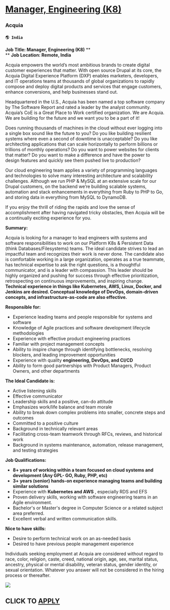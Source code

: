 # [Manager, Engineering (K8)](https://www.remotewlb.com/apply/manager-engineering-k8-80302)  
### Acquia  
#### `🌎 India`  

**Job Title: Manager, Engineering (K8)** **  
** **Job Location: Remote, India**

Acquia empowers the world’s most ambitious brands to create digital customer experiences that matter. With open source Drupal at its core, the Acquia Digital Experience Platform (DXP) enables marketers, developers, and IT operations teams at thousands of global organizations to rapidly compose and deploy digital products and services that engage customers, enhance conversions, and help businesses stand out.

Headquartered in the U.S., Acquia has been named a top software company by The Software Report and rated a leader by the analyst community. Acquia’s CoE is a Great Place to Work certified organization. We are Acquia. We are building for the future and we want you to be a part of it!

Does running thousands of machines in the cloud without ever logging into a single box sound like the future to you? Do you like building resilient systems where even a second of downtime is unacceptable? Do you like architecting applications that can scale horizontally to perform billions or trillions of monthly operations? Do you want to power websites for clients that matter? Do you want to make a difference and have the power to design features and quickly see them pushed live to production?

Our cloud engineering team applies a variety of programming languages and technologies to solve many interesting architecture and scalability challenges. Although we run PHP & MySQL at an extensive scale for our Drupal customers, on the backend we’re building scalable systems, automation and stack enhancements in everything from Ruby to PHP to Go, and storing data in everything from MySQL to DynamoDB.

If you enjoy the thrill of riding the rapids and love the sense of accomplishment after having navigated tricky obstacles, then Acquia will be a continually exciting experience for you.

**Summary:**

Acquia is looking for a manager to lead engineers with systems and software responsibilities to work on our Platform K8s & Persistent Data (think Databases/Filesystems) teams. The ideal candidate strives to lead an impactful team and recognizes their work is never done. The candidate also is comfortable working in a large organization, operates as a true teammate, has technical expertise to ask the right questions, is a thoughtful communicator, and is a leader with compassion. This leader should be highly organized and pushing for success through effective prioritization, retrospecting on continuous improvements, and inspiring change. **Technical experience in things like Kubernetes, AWS, Linux, Docker, and Jenkins are desired. Conceptual knowledge of DevOps, domain-driven concepts, and infrastructure-as-code are also effective.**

**Responsible for:**

  * Experience leading teams and people responsible for systems and software
  * Knowledge of Agile practices and software development lifecycle methodologies
  * Experience with effective product engineering practices
  * Familiar with project management concepts
  * Ability to inspire change through identifying bottlenecks, resolving blockers, and leading improvement opportunities
  * Experience with quality **engineering, DevOps, and CI/CD**
  * Ability to form good partnerships with Product Managers, Product Owners, and other departments 

**The Ideal Candidate is:**

  * Active listening skills
  * Effective communicator
  * Leadership skills and a positive, can-do attitude
  * Emphasizes work/life balance and team morale
  * Ability to break down complex problems into smaller, concrete steps and outcomes
  * Committed to a positive culture
  * Background in technically relevant areas
  * Facilitating cross-team teamwork through RFCs, reviews, and historical work
  * Background in systems maintenance, automation, release management, and testing strategies

**Job Qualifications:**

  * **8+ years of working within a team focused on cloud systems and development (Any GPL- GO, Ruby, PHP, etc)**
  * **3+ years (senior) hands-on experience managing teams and building similar solutions**
  * Experience with **Kubernetes and AWS** , especially RDS and EFS
  * Proven delivery skills, working with software engineering teams in an Agile environment.
  * Bachelor's or Master's degree in Computer Science or a related subject area preferred.
  * Excellent verbal and written communication skills.

**Nice to have skills:**

  * Desire to perform technical work on an as-needed basis
  * Desired to have previous people management experience

Individuals seeking employment at Acquia are considered without regard to race, color, religion, caste, creed, national origin, age, sex, marital status, ancestry, physical or mental disability, veteran status, gender identity, or sexual orientation. Whatever you answer will not be considered in the hiring process or thereafter.

![](https://remotive.com/job/track/1903383/blank.gif?source=public_api)  
## CLICK TO [APPLY](https://www.remotewlb.com/apply/manager-engineering-k8-80302)

